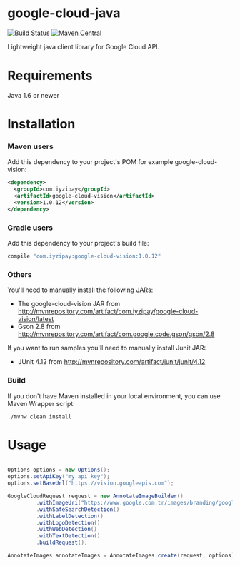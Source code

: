 # google-cloud-java

[![Build Status](https://travis-ci.org/iyzico/google-cloud-java.svg?branch=master)](https://travis-ci.org/iyzico/google-cloud-java)
[![Maven Central](https://maven-badges.herokuapp.com/maven-central/com.iyzipay/google-cloud-java/badge.svg)](https://maven-badges.herokuapp.com/maven-central/com.iyzipay/google-cloud-java/)

Lightweight java client library for Google Cloud API.

# Requirements

Java 1.6 or newer

# Installation

### Maven users

Add this dependency to your project's POM for example google-cloud-vision:

```xml
<dependency>
  <groupId>com.iyzipay</groupId>
  <artifactId>google-cloud-vision</artifactId>
  <version>1.0.12</version>
</dependency>
```

### Gradle users

Add this dependency to your project's build file:

```groovy
compile "com.iyzipay:google-cloud-vision:1.0.12"
```

### Others

You'll need to manually install the following JARs:

* The google-cloud-vision JAR from http://mvnrepository.com/artifact/com.iyzipay/google-cloud-vision/latest
* Gson 2.8 from http://mvnrepository.com/artifact/com.google.code.gson/gson/2.8

If you want to run samples you'll need to manually install Junit JAR:

* JUnit 4.12 from http://mvnrepository.com/artifact/junit/junit/4.12

### Build

If you don't have Maven installed in your local environment, you can use Maven Wrapper script:

    ./mvnw clean install

# Usage

```java

Options options = new Options();
options.setApiKey("my api key");
options.setBaseUrl("https://vision.googleapis.com");

GoogleCloudRequest request = new AnnotateImageBuilder()
         .withImageUri("https://www.google.com.tr/images/branding/googlelogo/2x/googlelogo_color_1.0.124dp.png")
         .withSafeSearchDetection()
         .withLabelDetection()
         .withLogoDetection()
         .withWebDetection()
         .withTextDetection()
         .buildRequest();

AnnotateImages annotateImages = AnnotateImages.create(request, options);

```

